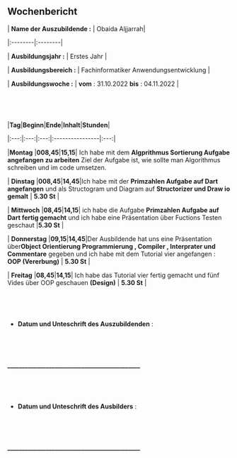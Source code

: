 ## Wochenbericht



| **Name der Auszubildende :** | Obaida Aljjarrah|

|:--------|:--------|

| **Ausbildungsjahr :** | Erstes Jahr |

| **Ausbildungsbereich :** | Fachinformatiker Anwendungsentwicklung |

| **Ausbildungswoche :** | **vom** : 31.10.2022 **bis** : 04.11.2022 |



&nbsp;

&nbsp;

|**Tag**|**Beginn**|**Ende**|**Inhalt**|**Stunden**|

|:---:|:---:|:---:|:----------------|:---:|

|**Montag** |**008,45**|**15,15**|  Ich habe mit dem **Algprithmus Sortierung Aufgabe angefangen zu arbeiten** Ziel der Aufgabe ist, wie sollte man Algorithmus schreiben und im code umsetzen.

| **Dinstag** |**008,45**|**14,45**|Ich habe mit der **Primzahlen Aufgabe auf Dart angefangen** und als Structogram und Diagram auf **Structorizer und Draw io gemalt** | **5.30 St**  |

| **Mittwoch** |**08,45**|**14,15**| ich habe die Aufgabe **Primzahlen Aufgabe auf Dart fertig gemacht** und ich habe eine Präsentation über Fuctions Testen geschaut |**5.30 St** |

| **Donnerstag** |**09,15**|**14,45**|Der Ausbildende hat uns eine Präsentation über**Object Orientierung Programmierung , Compiler , Interprater und Commentare** gegeben und ich habe mit dem Tutorial vier angefangen : **OOP (Vererbung)**   | **5.30 St** |

| **Freitag** |**08,45**|**14,15**| Ich habe das Tutorial vier fertig gemacht und fünf Vides über OOP geschauen **(Design)** | **5.30 St** |



&nbsp;



&nbsp;



* **Datum und Unteschrift des Auszubildenden** :

&nbsp;

&nbsp;



**_____________________________________________**

&nbsp;

&nbsp;



* **Datum und Unteschrift des Ausbilders** :

&nbsp;

&nbsp;



**_____________________________________________**